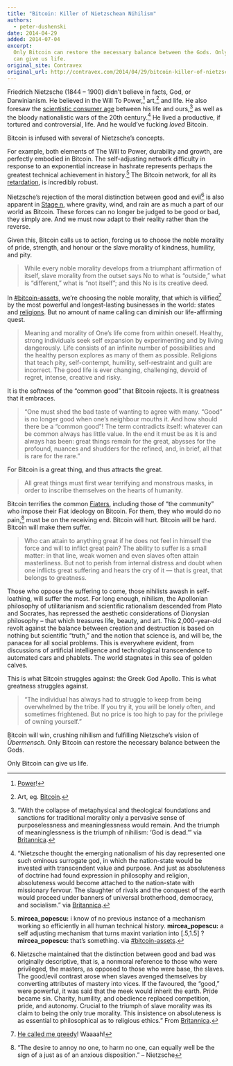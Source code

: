 ```yaml
---
title: "Bitcoin: Killer of Nietzschean Nihilism"
authors:
  - peter-dushenski
date: 2014-04-29
added: 2014-07-04
excerpt:
  Only Bitcoin can restore the necessary balance between the Gods. Only Bitcoin
  can give us life.
original_site: Contravex
original_url: http://contravex.com/2014/04/29/bitcoin-killer-of-nietzschian-nihilism/
---
```


Friedrich Nietzsche (1844 – 1900) didn’t believe in facts, God, or Darwinianism. He believed in the Will To Power,[^1] art,[^2] and life. He also foresaw the [scientistic consumer age](http://bitcoinpete.com/2014/04/21/consumerism-the-great-equalizer-the-legacy-of-the-french-revolution/ "Consumerism: The Great Equalizer – The Legacy of the French Revolution") between his life and ours,[^3] as well as the bloody nationalistic wars of the 20th century.[^4] He lived a productive, if tortured and controversial, life. And he would’ve fucking _loved_ Bitcoin.

Bitcoin is infused with several of Nietzsche’s concepts.

For example, both elements of The Will to Power, durability and growth, are perfectly embodied in Bitcoin. The self-adjusting network difficulty in response to an exponential increase in hashrate represents perhaps the greatest technical achievement in history.[^5] The Bitcoin network, for all its [retardation](http://trilema.com/2014/bitcoin-was-written-by-the-retarded-part-ii/), is incredibly robust.

Nietzsche’s rejection of the moral distinction between good and evil[^6] is also apparent in [Stage n](http://trilema.com/stage-n-bitcoin-exists), where gravity, wind, and rain are as much a part of our world as Bitcoin. These forces can no longer be judged to be good or bad, they simply are. And we must now adapt to their reality rather than the reverse.

Given this, Bitcoin calls us to action, forcing us to choose the noble morality of pride, strength, and honour or the slave morality of kindness, humility, and pity.

> While every noble morality develops from a triumphant affirmation of itself, slave morality from the outset says No to what is “outside,” what is “different,” what is “not itself”; and this No is its creative deed.

In [#bitcoin-assets](http://bitcoinpete.com/2014/03/17/irc-yeshiva/ "IRC Yeshiva"), we’re choosing the noble morality, that which is vilified[^7] by the most powerful and longest-lasting businesses in the world: states and [religions](http://bitcoinpete.com/2014/03/09/what-is-business-the-roman-catholic-church-for-one/ "What Is Business? The Roman Catholic Church, For One"). But no amount of name calling can diminish our life-affirming quest.

> Meaning and morality of One’s life come from within oneself. Healthy, strong individuals seek self expansion by experimenting and by living dangerously. Life consists of an infinite number of possibilities and the healthy person explores as many of them as possible. Religions that teach pity, self-contempt, humility, self-restraint and guilt are incorrect. The good life is ever changing, challenging, devoid of regret, intense, creative and risky.

It is the softness of the “common good” that Bitcoin rejects. It is greatness that it embraces.

> “One must shed the bad taste of wanting to agree with many. “Good” is no longer good when one’s neighbour mouths it. And how should there be a “common good”! The term contradicts itself: whatever can be common always has little value. In the end it must be as it is and always has been: great things remain for the great, abysses for the profound, nuances and shudders for the refined, and, in brief, all that is rare for the rare.”

For Bitcoin is a great thing, and thus attracts the great.

> All great things must first wear terrifying and monstrous masks, in order to inscribe themselves on the hearts of humanity.

Bitcoin terrifies the common [Fiaters](http://bitcoinpete.com/2014/04/18/ishmael/ "Ishmael"), including those of “the community” who impose their Fiat ideology on Bitcoin. For them, they who would do no pain,[^8] must be on the receiving end. Bitcoin will hurt. Bitcoin will be hard. Bitcoin will make them suffer.

> Who can attain to anything great if he does not feel in himself the force and will to inflict great pain? The ability to suffer is a small matter: in that line, weak women and even slaves often attain masterliness. But not to perish from internal distress and doubt when one inflicts great suffering and hears the cry of it — that is great, that belongs to greatness.

Those who oppose the suffering to come, those nihilists awash in self-loathing, will suffer the most. For long enough, nihilism, the Apollonian philosophy of utilitarianism and scientific rationalism descended from Plato and Socrates, has repressed the aesthetic considerations of Dionysian philosophy – that which treasures life, beauty, and art. This 2,000-year-old revolt against the balance between creation and destruction is based on nothing but scientific “truth,” and the notion that science is, and will be, the panacea for all social problems. This is everywhere evident, from discussions of artificial intelligence and technological transcendence to automated cars and phablets. The world stagnates in this sea of golden calves.

This is what Bitcoin struggles against: the Greek God Apollo. This is what greatness struggles against.

> “The individual has always had to struggle to keep from being overwhelmed by the tribe. If you try it, you will be lonely often, and sometimes frightened. But no price is too high to pay for the privilege of owning yourself.”

Bitcoin will win, crushing nihilism and fulfilling Nietzsche’s vision of _Übermensch_. Only Bitcoin can restore the necessary balance between the Gods.

Only Bitcoin can give us life.

[^1]: [Power](http://bitcoinpete.com/2014/04/27/philanthropy-not-power/ "“Philanthropy.” Not Power.")!
[^2]: Art, eg. [Bitcoin](http://bitcoinpete.com/2014/03/19/there-is-no-bitcoin-2-0/#footnote_2_197).
[^3]: “With the collapse of metaphysical and theological foundations and sanctions for traditional morality only a pervasive sense of purposelessness and meaninglessness would remain. And the triumph of meaninglessness is the triumph of nihilism: ‘God is dead.’” via [Britannica](http://www.britannica.com/EBchecked/topic/414670/Friedrich-Nietzsche/23658/Nietzsches-mature-philosophy).
[^4]: “Nietzsche thought the emerging nationalism of his day represented one such ominous surrogate god, in which the nation-state would be invested with transcendent value and purpose. And just as absoluteness of doctrine had found expression in philosophy and religion, absoluteness would become attached to the nation-state with missionary fervour. The slaughter of rivals and the conquest of the earth would proceed under banners of universal brotherhood, democracy, and socialism.” via [Britannica](http://www.britannica.com/EBchecked/topic/414670/Friedrich-Nietzsche/23658/Nietzsches-mature-philosophy).
[^5]:
    **mircea_popescu:** i know of no previous instance of a mechanism working so efficiently in all human technical history.
    **mircea_popescu:** a self adjusting mechanism that turns maxint variation into \[.5,1.5\] ?
    **mircea_popescu:** that’s something.
    via [#bitcoin-assets](http://log.bitcoin-assets.com/?date=13-03-2014#558018).

[^6]: Nietzsche maintained that the distinction between good and bad was originally descriptive, that is, a nonmoral reference to those who were privileged, the masters, as opposed to those who were base, the slaves. The good/evil contrast arose when slaves avenged themselves by converting attributes of mastery into vices. If the favoured, the “good,” were powerful, it was said that the meek would inherit the earth. Pride became sin. Charity, humility, and obedience replaced competition, pride, and autonomy. Crucial to the triumph of slave morality was its claim to being the only true morality. This insistence on absoluteness is as essential to philosophical as to religious ethics.” From [Britannica](http://www.britannica.com/EBchecked/topic/414670/Friedrich-Nietzsche/23658/Nietzsches-mature-philosophy).
[^7]: [He called me greedy](http://bitcoinpete.com/2014/04/20/the-brokenness-of-maidsafe/#comment-197)! Waaaah!
[^8]: “The desire to annoy no one, to harm no one, can equally well be the sign of a just as of an anxious disposition.” – Nietzsche
